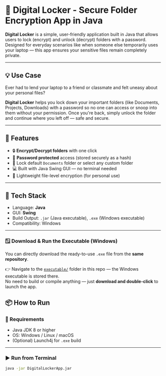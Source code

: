 # 🔐 Digital Locker - Secure Folder Encryption App in Java

**Digital Locker** is a simple, user-friendly application built in Java that allows users to lock (encrypt) and unlock (decrypt) folders with a password. Designed for everyday scenarios like when someone else temporarily uses your laptop — this app ensures your sensitive files remain completely private.

---

## 💡 Use Case

Ever had to lend your laptop to a friend or classmate and felt uneasy about your personal files?

**Digital Locker** helps you lock down your important folders (like Documents, Projects, Downloads) with a password so no one can access or snoop into them without your permission. Once you're back, simply unlock the folder and continue where you left off — safe and secure.

---

## 🚀 Features

- 🔒 **Encrypt/Decrypt folders** with one click
- 👤 **Password protected** access (stored securely as a hash)
- 📁 Lock default `Documents` folder or select any custom folder
- 💻 Built with Java Swing GUI — no terminal needed
- 🔐 Lightweight file-level encryption (for personal use)

---

## 🧰 Tech Stack

- Language: **Java**
- GUI: **Swing**
- Build Output: `.jar` (Java executable), `.exe` (Windows executable)
- Compatibility: Windows

---

### 🪟 Download & Run the Executable (Windows)

You can directly download the ready-to-use `.exe` file from the **same repository**.

👉 Navigate to the [`executable/`](./executable) folder in this repo — the Windows executable is stored there.  
No need to build or compile anything — just **download and double-click** to launch the app.

## 📦 How to Run

### 🔧 Requirements
- Java JDK 8 or higher
- OS: Windows / Linux / macOS
- (Optional) Launch4j for `.exe` build

---

### ▶️ Run from Terminal

```bash
java -jar DigitalLockerApp.jar
